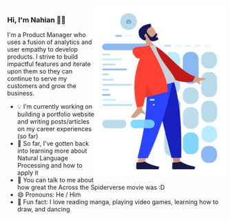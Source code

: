 <img align="right" src="https://github.com/nahianjahangir/nahianjahangir/blob/main/Humaaans_Wireframe.png" alt="Humaaans Wireframe Illustration" width=300px height=400px/>


### Hi, I'm Nahian 👋🏾

I'm a Product Manager who uses a fusion of analytics and user empathy to develop products. I strive to build impactful features and iterate upon them so they can continue to serve my customers and grow the business. 

- 💡 I’m currently working on building a portfolio website and writing posts/articles on my career experiences (so far)
- 🌱 So far, I've gotten back into learning more about Natural Language Processing and how to apply it
- 💬 You can talk to me about how great the Across the Spiderverse movie was :D
- 😄 Pronouns: He / Him
- 👾 Fun fact: I love reading manga, playing video games, learning how to draw, and dancing

<!--
**nahianjahangir/nahianjahangir** is a ✨ _special_ ✨ repository because its `README.md` (this file) appears on your GitHub profile.

Here are some ideas to get you started:

- 🔭 I’m currently working on ...
- 🌱 I’m currently learning ...
- 👯 I’m looking to collaborate on ...
- 🤔 I’m looking for help with ...
- 💬 Ask me about ...
- 📫 How to reach me: ...
- 😄 Pronouns: ...
- ⚡ Fun fact: ...
-->
